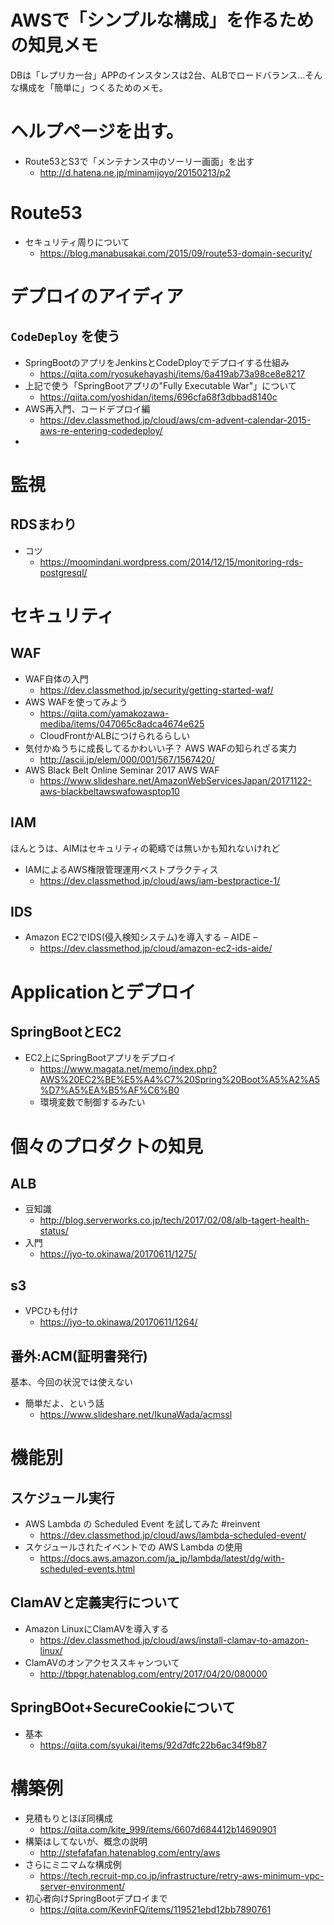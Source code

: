 # AWSで「シンプルな構成」を作るための知見メモ

DBは「レプリカ一台」APPのインスタンスは2台、ALBでロードバランス…そんな構成を「簡単に」つくるためのメモ。

# ヘルプページを出す。

- Route53とS3で「メンテナンス中のソーリー画面」を出す
  - <http://d.hatena.ne.jp/minamijoyo/20150213/p2>

# Route53

- セキュリティ周りについて
  - <https://blog.manabusakai.com/2015/09/route53-domain-security/>

# デプロイのアイディア

## `CodeDeploy` を使う

- SpringBootのアプリをJenkinsとCodeDployでデプロイする仕組み
  - <https://qiita.com/ryosukehayashi/items/6a419ab73a98ce8e8217>
- 上記で使う「SpringBootアプリの"Fully Executable War"」について
  - <https://qiita.com/yoshidan/items/696cfa68f3dbbad8140c>
- AWS再入門、コードデプロイ編
  - <https://dev.classmethod.jp/cloud/aws/cm-advent-calendar-2015-aws-re-entering-codedeploy/>
-

# 監視

## RDSまわり

- コツ
  - <https://moomindani.wordpress.com/2014/12/15/monitoring-rds-postgresql/>

# セキュリティ

## WAF

- WAF自体の入門
  - <https://dev.classmethod.jp/security/getting-started-waf/>
- AWS WAFを使ってみよう
  - <https://qiita.com/yamakozawa-mediba/items/047065c8adca4674e625>
  - CloudFrontかALBにつけられるらしい
- 気付かぬうちに成長してるかわいい子？ AWS WAFの知られざる実力
  - <http://ascii.jp/elem/000/001/567/1567420/>
- AWS Black Belt Online Seminar 2017 AWS WAF
  - <https://www.slideshare.net/AmazonWebServicesJapan/20171122-aws-blackbeltawswafowasptop10>

## IAM

ほんとうは、AIMはセキュリティの範疇では無いかも知れないけれど

- IAMによるAWS権限管理運用ベストプラクティス
  - <https://dev.classmethod.jp/cloud/aws/iam-bestpractice-1/>

## IDS

- Amazon EC2でIDS(侵入検知システム)を導入する – AIDE –
  - <https://dev.classmethod.jp/cloud/amazon-ec2-ids-aide/>


# Applicationとデプロイ

## SpringBootとEC2

- EC2上にSpringBootアプリをデプロイ
  - <https://www.magata.net/memo/index.php?AWS%20EC2%BE%E5%A4%C7%20Spring%20Boot%A5%A2%A5%D7%A5%EA%B5%AF%C6%B0>
  - 環境変数で制御するみたい

# 個々のプロダクトの知見

## ALB

- 豆知識
  - <http://blog.serverworks.co.jp/tech/2017/02/08/alb-tagert-health-status/>
- 入門
  - <https://jyo-to.okinawa/20170611/1275/>

## s3

- VPCひも付け
  - <https://jyo-to.okinawa/20170611/1264/>

## 番外:ACM(証明書発行)

基本、今回の状況では使えない

- 簡単だよ、という話
  - <https://www.slideshare.net/IkunaWada/acmssl>

# 機能別

## スケジュール実行

- AWS Lambda の Scheduled Event を試してみた #reinvent
  - <https://dev.classmethod.jp/cloud/aws/lambda-scheduled-event/>
- スケジュールされたイベントでの AWS Lambda の使用
  - <https://docs.aws.amazon.com/ja_jp/lambda/latest/dg/with-scheduled-events.html>

## ClamAVと定義実行について

- Amazon LinuxにClamAVを導入する
  - <https://dev.classmethod.jp/cloud/aws/install-clamav-to-amazon-linux/>
- ClamAVのオンアクセススキャンついて
  - <http://tbpgr.hatenablog.com/entry/2017/04/20/080000>

## SpringBOot+SecureCookieについて

- 基本
  - <https://qiita.com/syukai/items/92d7dfc22b6ac34f9b87>

# 構築例

- 見積もりとほぼ同構成
  - <https://qiita.com/kite_999/items/6607d684412b14690901>
- 構築はしてないが、概念の説明
  - <http://stefafafan.hatenablog.com/entry/aws>
- さらにミニマムな構成例
  - <https://tech.recruit-mp.co.jp/infrastructure/retry-aws-minimum-vpc-server-environment/>
- 初心者向けSpringBootデプロイまで
  - <https://qiita.com/KevinFQ/items/119521ebd12bb7890761>
